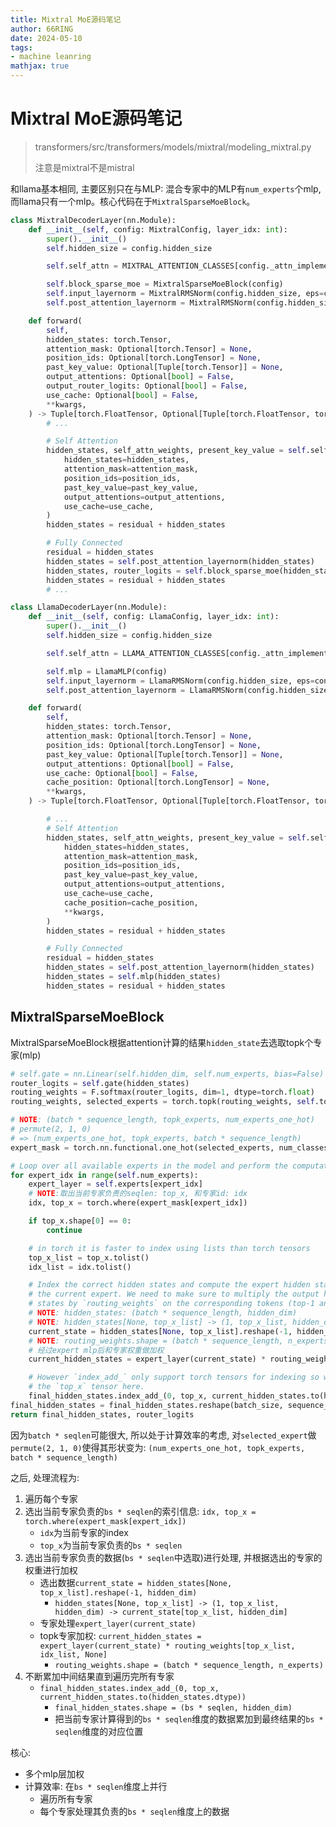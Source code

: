 ```yaml
---
title: Mixtral MoE源码笔记
author: 66RING
date: 2024-05-10
tags: 
- machine leanring
mathjax: true
---
```


# Mixtral MoE源码笔记

> transformers/src/transformers/models/mixtral/modeling_mixtral.py
>
> 注意是mixtral不是mistral

和llama基本相同, 主要区别只在与MLP: 混合专家中的MLP有`num_experts`个mlp, 而llama只有一个mlp。核心代码在于`MixtralSparseMoeBlock`。

```python
class MixtralDecoderLayer(nn.Module):
    def __init__(self, config: MixtralConfig, layer_idx: int):
        super().__init__()
        self.hidden_size = config.hidden_size

        self.self_attn = MIXTRAL_ATTENTION_CLASSES[config._attn_implementation](config, layer_idx)

        self.block_sparse_moe = MixtralSparseMoeBlock(config)
        self.input_layernorm = MixtralRMSNorm(config.hidden_size, eps=config.rms_norm_eps)
        self.post_attention_layernorm = MixtralRMSNorm(config.hidden_size, eps=config.rms_norm_eps)

    def forward(
        self,
        hidden_states: torch.Tensor,
        attention_mask: Optional[torch.Tensor] = None,
        position_ids: Optional[torch.LongTensor] = None,
        past_key_value: Optional[Tuple[torch.Tensor]] = None,
        output_attentions: Optional[bool] = False,
        output_router_logits: Optional[bool] = False,
        use_cache: Optional[bool] = False,
        **kwargs,
    ) -> Tuple[torch.FloatTensor, Optional[Tuple[torch.FloatTensor, torch.FloatTensor]]]:
        # ...

        # Self Attention
        hidden_states, self_attn_weights, present_key_value = self.self_attn(
            hidden_states=hidden_states,
            attention_mask=attention_mask,
            position_ids=position_ids,
            past_key_value=past_key_value,
            output_attentions=output_attentions,
            use_cache=use_cache,
        )
        hidden_states = residual + hidden_states

        # Fully Connected
        residual = hidden_states
        hidden_states = self.post_attention_layernorm(hidden_states)
        hidden_states, router_logits = self.block_sparse_moe(hidden_states)
        hidden_states = residual + hidden_states
        # ...
```


```python
class LlamaDecoderLayer(nn.Module):
    def __init__(self, config: LlamaConfig, layer_idx: int):
        super().__init__()
        self.hidden_size = config.hidden_size

        self.self_attn = LLAMA_ATTENTION_CLASSES[config._attn_implementation](config=config, layer_idx=layer_idx)

        self.mlp = LlamaMLP(config)
        self.input_layernorm = LlamaRMSNorm(config.hidden_size, eps=config.rms_norm_eps)
        self.post_attention_layernorm = LlamaRMSNorm(config.hidden_size, eps=config.rms_norm_eps)

    def forward(
        self,
        hidden_states: torch.Tensor,
        attention_mask: Optional[torch.Tensor] = None,
        position_ids: Optional[torch.LongTensor] = None,
        past_key_value: Optional[Tuple[torch.Tensor]] = None,
        output_attentions: Optional[bool] = False,
        use_cache: Optional[bool] = False,
        cache_position: Optional[torch.LongTensor] = None,
        **kwargs,
    ) -> Tuple[torch.FloatTensor, Optional[Tuple[torch.FloatTensor, torch.FloatTensor]]]:

        # ...
        # Self Attention
        hidden_states, self_attn_weights, present_key_value = self.self_attn(
            hidden_states=hidden_states,
            attention_mask=attention_mask,
            position_ids=position_ids,
            past_key_value=past_key_value,
            output_attentions=output_attentions,
            use_cache=use_cache,
            cache_position=cache_position,
            **kwargs,
        )
        hidden_states = residual + hidden_states

        # Fully Connected
        residual = hidden_states
        hidden_states = self.post_attention_layernorm(hidden_states)
        hidden_states = self.mlp(hidden_states)
        hidden_states = residual + hidden_states
```

## MixtralSparseMoeBlock

MixtralSparseMoeBlock根据attention计算的结果`hidden_state`去选取topk个专家(mlp)

```python
# self.gate = nn.Linear(self.hidden_dim, self.num_experts, bias=False)
router_logits = self.gate(hidden_states)
routing_weights = F.softmax(router_logits, dim=1, dtype=torch.float)
routing_weights, selected_experts = torch.topk(routing_weights, self.top_k, dim=-1)

# NOTE: (batch * sequence_length, topk_experts, num_experts_one_hot)
# permute(2, 1, 0)
# => (num_experts_one_hot, topk_experts, batch * sequence_length)
expert_mask = torch.nn.functional.one_hot(selected_experts, num_classes=self.num_experts).permute(2, 1, 0)

# Loop over all available experts in the model and perform the computation on each expert
for expert_idx in range(self.num_experts):
    expert_layer = self.experts[expert_idx]
    # NOTE:取出当前专家负责的seqlen: top_x, 和专家id: idx
    idx, top_x = torch.where(expert_mask[expert_idx])

    if top_x.shape[0] == 0:
        continue

    # in torch it is faster to index using lists than torch tensors
    top_x_list = top_x.tolist()
    idx_list = idx.tolist()

    # Index the correct hidden states and compute the expert hidden state for
    # the current expert. We need to make sure to multiply the output hidden
    # states by `routing_weights` on the corresponding tokens (top-1 and top-2)
    # NOTE: hidden_states: (batch * sequence_length, hidden_dim)
    # NOTE: hidden_states[None, top_x_list] -> (1, top_x_list, hidden_dim)
    current_state = hidden_states[None, top_x_list].reshape(-1, hidden_dim)
    # NOTE: routing_weights.shape = (batch * sequence_length, n_experts)
    # 经过expert mlp后和专家权重做加权
    current_hidden_states = expert_layer(current_state) * routing_weights[top_x_list, idx_list, None]

    # However `index_add_` only support torch tensors for indexing so we'll use
    # the `top_x` tensor here.
    final_hidden_states.index_add_(0, top_x, current_hidden_states.to(hidden_states.dtype))
final_hidden_states = final_hidden_states.reshape(batch_size, sequence_length, hidden_dim)
return final_hidden_states, router_logits

```

因为`batch * seqlen`可能很大, 所以处于计算效率的考虑, 对`selected_expert`做`permute(2, 1, 0)`使得其形状变为: `(num_experts_one_hot, topk_experts, batch * sequence_length)`

之后, 处理流程为:

1. 遍历每个专家
2. 选出当前专家负责的`bs * seqlen`的索引信息: `idx, top_x = torch.where(expert_mask[expert_idx])`
    - `idx`为当前专家的index
    - `top_x`为当前专家负责的`bs * seqlen`
3. 选出当前专家负责的数据(`bs * seqlen`中选取)进行处理, 并根据选出的专家的权重进行加权
    - 选出数据`current_state = hidden_states[None, top_x_list].reshape(-1, hidden_dim)`
        * `hidden_states[None, top_x_list] -> (1, top_x_list, hidden_dim) -> current_state[top_x_list, hidden_dim]`
    - 专家处理`expert_layer(current_state)`
    - topk专家加权: `current_hidden_states = expert_layer(current_state) * routing_weights[top_x_list, idx_list, None]`
        * `routing_weights.shape = (batch * sequence_length, n_experts)`
4. 不断累加中间结果直到遍历完所有专家
    - `final_hidden_states.index_add_(0, top_x, current_hidden_states.to(hidden_states.dtype))`
        * `final_hidden_states.shape = (bs * seqlen, hidden_dim)`
        * 把当前专家计算得到的`bs * seqlen`维度的数据累加到最终结果的`bs * seqlen`维度的对应位置

核心:

- 多个mlp层加权
- 计算效率: 在`bs * seqlen`维度上并行
    * 遍历所有专家
    * 每个专家处理其负责的`bs * seqlen`维度上的数据




